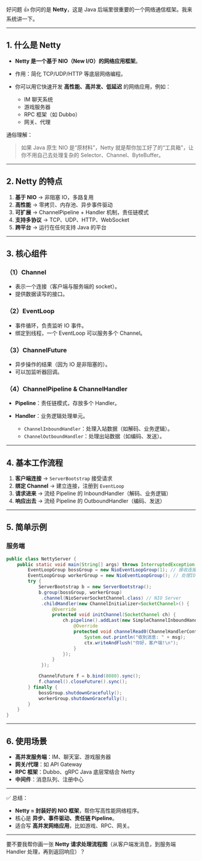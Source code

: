 好问题 👍 你问的是 **Netty**，这是 Java 后端里很重要的一个网络通信框架。我来系统讲一下。

---

## 1. 什么是 Netty

* **Netty 是一个基于 NIO（New I/O）的网络应用框架**。
* 作用：简化 TCP/UDP/HTTP 等底层网络编程。
* 你可以用它快速开发 **高性能、高并发、低延迟** 的网络应用，例如：

  * IM 聊天系统
  * 游戏服务器
  * RPC 框架（如 Dubbo）
  * 网关、代理

通俗理解：

> 如果 Java 原生 NIO 是“原材料”，Netty 就是帮你加工好了的“工具箱”，让你不用自己去处理复杂的 Selector、Channel、ByteBuffer。

---

## 2. Netty 的特点

1. **基于 NIO** → 非阻塞 IO，多路复用
2. **高性能** → 零拷贝、内存池、异步事件驱动
3. **可扩展** → ChannelPipeline + Handler 机制，责任链模式
4. **支持多协议** → TCP、UDP、HTTP、WebSocket
5. **跨平台** → 运行在任何支持 Java 的平台

---

## 3. 核心组件

### （1）Channel

* 表示一个连接（客户端与服务端的 socket）。
* 提供数据读写的接口。

### （2）EventLoop

* 事件循环，负责监听 IO 事件。
* 绑定到线程，一个 EventLoop 可以服务多个 Channel。

### （3）ChannelFuture

* 异步操作的结果（因为 IO 是非阻塞的）。
* 可以加监听器回调。

### （4）ChannelPipeline & ChannelHandler

* **Pipeline**：责任链模式，存放多个 Handler。
* **Handler**：业务逻辑处理单元。

  * `ChannelInboundHandler`：处理入站数据（如解码、业务逻辑）。
  * `ChannelOutboundHandler`：处理出站数据（如编码、发送）。

---

## 4. 基本工作流程

1. **客户端连接** → `ServerBootstrap` 接受请求
2. **绑定 Channel** → 建立连接，注册到 `EventLoop`
3. **请求进来** → 流经 Pipeline 的 InboundHandler（解码、业务逻辑）
4. **响应出去** → 流经 Pipeline 的 OutboundHandler（编码、发送）

---

## 5. 简单示例

### 服务端

```java
public class NettyServer {
    public static void main(String[] args) throws InterruptedException {
        EventLoopGroup bossGroup = new NioEventLoopGroup(1); // 接收连接
        EventLoopGroup workerGroup = new NioEventLoopGroup(); // 处理IO
        try {
            ServerBootstrap b = new ServerBootstrap();
            b.group(bossGroup, workerGroup)
             .channel(NioServerSocketChannel.class) // NIO Server
             .childHandler(new ChannelInitializer<SocketChannel>() {
                 @Override
                 protected void initChannel(SocketChannel ch) {
                     ch.pipeline().addLast(new SimpleChannelInboundHandler<String>() {
                         @Override
                         protected void channelRead0(ChannelHandlerContext ctx, String msg) {
                             System.out.println("收到消息: " + msg);
                             ctx.writeAndFlush("你好，客户端!\n");
                         }
                     });
                 }
             });

            ChannelFuture f = b.bind(8080).sync();
            f.channel().closeFuture().sync();
        } finally {
            bossGroup.shutdownGracefully();
            workerGroup.shutdownGracefully();
        }
    }
}
```

---

## 6. 使用场景

* **高并发服务端**：IM、聊天室、游戏服务器
* **网关/代理**：如 API Gateway
* **RPC 框架**：Dubbo、gRPC Java 底层常结合 Netty
* **中间件**：消息队列、注册中心

---

✅ 总结：

* **Netty = 封装好的 NIO 框架**，帮你写高性能网络程序。
* 核心是 **异步、事件驱动、责任链 Pipeline**。
* 适合写 **高并发网络应用**，比如游戏、RPC、网关。

---

要不要我帮你画一张 **Netty 请求处理流程图**（从客户端发消息，到服务端 Handler 处理，再到返回响应）？